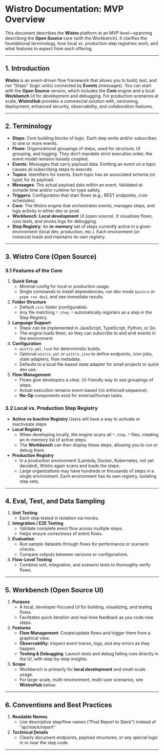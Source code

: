# Wistro Documentation: MVP Overview

This document describes the **Wistro** platform at an MVP level—spanning describing the **Open Source** core (with the Workbench). It clarifies the foundational terminology, how local vs. production step registries work, and what features to expect from each offering.

---

## **1. Introduction**

**Wistro** is an event-driven flow framework that allows you to build, test, and run “Steps” (logic units) connected by **Events** (messages). You can start with the **Open Source** version, which includes the **Core** engine and a local **Workbench** UI for development and debugging. For production scenarios at scale, **WistroHub** provides a commercial solution with, versioning, deployment, enhanced security, observability, and collaboration features.

---

## **2. Terminology**

- **Steps**: Core building blocks of logic. Each step emits and/or subscribes to one or more events.
- **Flows**: Organizational groupings of steps, used for structure, UI grouping, and logging. They don’t mandate strict execution order; the event model remains loosely coupled.
- **Events**: Messages that carry payload data. Emitting an event on a topic causes all subscribing steps to execute.
- **Topics**: Identifiers for events. Each topic has an associated schema (or type) for its payload.
- **Messages**: The actual payload data within an event. Validated at compile time and/or runtime for type safety.
- **Triggers**: Configuration that start flows (e.g., REST endpoints, cron schedules).
- **Core**: The Wistro engine that orchestrates events, manages steps, and logs activity in either dev or prod.
- **Workbench**: **Local development** UI (open source). It visualizes flows, runs tests, and shows logs for debugging.
- **Step Registry**: An **in-memory** set of steps currently active in a given environment (local dev, production, etc.). Each environment (or instance) loads and maintains its own registry.

---

## **3. Wistro Core (Open Source)**

### 3.1 Features of the Core

1. **Quick Setup**
   - Minimal config for local or production usage.
   - Single commands to install dependencies, run dev mode (`wistro` or `pnpm run dev`), and see immediate results.
2. **Folder Structure**
   - Default `/src` folder (configurable).
   - Any file matching `*.step.*` automatically registers as a step in the Step Registry.
3. **Language Support**
   - Steps can be implemented in JavaScript, TypeScript, Python, or Go.
   - The engine loads them, so they can subscribe to and emit events in the environment.
4. **Configuration**
   - `wistro.yml.lock` for deterministic builds.
   - Optional `wistro.yml` or `wistro.json` to define endpoints, cron jobs, state adapters, flow metadata.
   - Defaults to a local file-based state adapter for small projects or quick dev use.
5. **Flow Management**
   - Flows give developers a clear, UI-friendly way to see groupings of steps.
   - Actual execution remains event-based (no enforced sequence).
   - **No-Op** components exist for external/human tasks.

### 3.2 Local vs. Production Step Registry

- **Active vs Inactive Registry** Users will have a way to activate or inactiveate steps
- **Local Registry**
  - When developing locally, the engine scans all `*.step.*` files, creating an in-memory list of active steps.
  - The **Workbench** can then display these steps, allowing you to run or debug them.
- **Production Registry**
  - In a production environment (Lambda, Docker, Kubernetes, not yet decided), Wistro again scans and loads the steps.
  - Large organizations may have hundreds or thousands of steps in a single environment. Each environment has its own registry, isolating step sets.

---

## **4. Eval, Test, and Data Sampling**

1. **Unit Testing**
   - Each step tested in isolation via mocks.
2. **Integration / E2E Testing**
   - Validate complete event flow across multiple steps.
   - Helps ensure correctness of entire flows.
3. **Evaluation**
   - Run sample datasets through flows for performance or scenario checks.
   - Compare outputs between versions or configurations.
4. **Flow-Level Testing**
   - Combine unit, integration, and scenario tests to thoroughly verify flows.

---

## **5. Workbench (Open Source UI)**

1. **Purpose**
   - A local, developer-focused UI for building, visualizing, and testing flows.
   - Facilitates quick iteration and real-time feedback as you code new steps.
2. **Features**
   - **Flow Management**: Create/update flows and trigger them from a graphical view.
   - **Observability**: Inspect event traces, logs, and any errors as they happen.
   - **Testing & Debugging**: Launch tests and debug failing runs directly in the UI, with step-by-step insights.
3. **Scope**
   - Workbench is primarily for **local development** and small-scale usage.
   - For large-scale, multi-environment, multi-user scenarios, see **WistroHub** below.

---

## **6. Conventions and Best Practices**

1. **Readable Names**
   - Use descriptive step/flow names (“Post Report to Slack”) instead of “api/slack/report”
2. **Technical Details**
   - Clearly document endpoints, payload structures, or any special logic in or near the step code.

---
